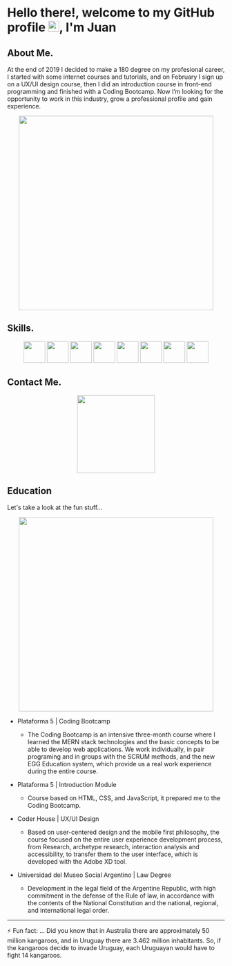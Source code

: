 # Hello there!, welcome to my GitHub profile <img src="https://raw.githubusercontent.com/MartinHeinz/MartinHeinz/master/wave.gif" width="25px" />, I'm Juan

## About Me.

At the end of 2019 I decided to make a 180 degree on my profesional career, I started with some internet courses and tutorials, and on February I sign up on a UX/UI design course, then I did an introduction course in front-end programming and finished with a Coding Bootcamp.
Now I’m looking for the opportunity to work in this industry, grow a professional profile and gain experience. 
<p align ="center">
<img src="https://64.media.tumblr.com/44ee826da41bb8f8eb1f11698052220a/tumblr_n731oy11H31spyb5do1_500.gif" width="450" />
</p>

## Skills.

<p align="center">
  <img src="https://cdn.worldvectorlogo.com/logos/html5.svg" width="50px"/> <img src="https://cdn.worldvectorlogo.com/logos/css-5.svg" width="50px"/> <img src="https://cdn.worldvectorlogo.com/logos/logo-javascript.svg" width="50px"/> <img src="https://cdn.worldvectorlogo.com/logos/nodejs-icon.svg" width="50px"/> <img src="https://cdn.worldvectorlogo.com/logos/mongodb-icon-1.svg" width="50px"/> <img src="https://cdn.worldvectorlogo.com/logos/react-2.svg" width="50px"/> <img src="https://cdn.worldvectorlogo.com/logos/npm.svg" width="50px"/> <img src="https://cdn.worldvectorlogo.com/logos/git-icon.svg" width="50px"/>
</p>

## Contact Me.
<p align="center">
<a href="https://www.linkedin.com/in/juanscagni/?locale=en_US" target="_blank"><img src="https://cdn.worldvectorlogo.com/logos/linkedin.svg" width="180px" /></a>
</p>

## Education

Let's take a look at the fun stuff...

<p align ="center">
<img src="https://d.wattpad.com/story_parts/517302893/images/1506849dbe53f308749322085250.gif" width="450" />
</p>

- Plataforma 5 | Coding Bootcamp
  - The Coding Bootcamp is an intensive three-month course where I learned the MERN stack technologies and the basic concepts to be able to develop web applications.
We work individually, in pair programing and in groups with the SCRUM methods, and the new EGG Education system, which provide us a real work experience during the entire course.

- Plataforma 5 | Introduction Module
  - Course based on HTML, CSS, and JavaScript, it prepared me to the Coding Bootcamp.

- Coder House | UX/UI Design
  - Based on user-centered design and the mobile first philosophy, the course focused on the entire user experience development process, from Research, archetype research, interaction analysis and accessibility, to transfer them to the user interface, which is developed with the Adobe XD tool.
 
- Universidad del Museo Social Argentino | Law Degree 
  - Development in the legal field of the Argentine Republic, with high commitment in the defense of the Rule of law, in accordance with the contents of the National Constitution and the national, regional, and international legal order.





---

⚡ Fun fact: ... Did you know that in Australia there are approximately 50 million kangaroos, and in Uruguay there are 3.462 million inhabitants.
So, if the kangaroos decide to invade Uruguay, each Uruguayan would have to fight 14 kangaroos.

